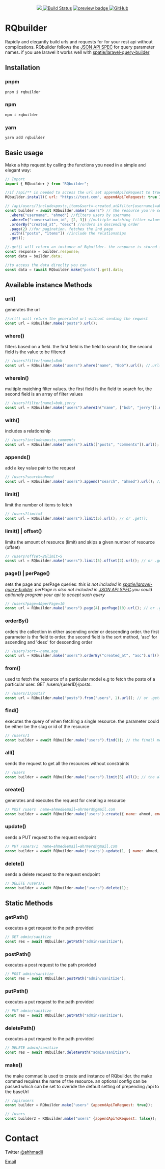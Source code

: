 <p align="center">
  <a href="https://app.codecov.io/gh/trikss/rqbuilder">
    <img src="https://codecov.io/gh/robsontenorio/vue-api-query/branch/master/graph/badge.svg" />
  </a>
    <a href="https://actions-badge.atrox.dev/trikss/rqbuilder/goto?ref=main"><img alt="Build Status" src="https://img.shields.io/endpoint.svg?url=https%3A%2F%2Factions-badge.atrox.dev%2Ftrikss%2Frqbuilder%2Fbadge%3Fref%3Dmain&style=flat" /></a>
  <a href="https://www.npmjs.com/package/rqbuilder">
  <img alt="preview badge" src="https://img.shields.io/npm/dw/rqbuilder">
  </a>
  <a href="https://github.com/trikss/rqbuilder/blob/master/LICENSE">
  <img alt="GitHub" src="https://img.shields.io/github/license/trikss/rqbuilder">
  </a>     
</p>

# RQbuilder

Rapidly and elegantly build urls and requests for for your rest api without complications. RQbuilder follows the [JSON API SPEC](https://jsonapi.org/format) for query parameter names. if you use laravel it works well with [spatie/laravel-query-builder](https://github.com/spatie/laravel-query-builder)

## Installation

### pnpm

```js
pnpm i rqbuilder
```

### npm

```js
npm i rqbuilder
```

### yarn

```js
yarn add rqbuilder
```

## Basic usage

Make a http request by calling the functions you need in a simple and elegant way:

```js
// Import
import { RQbuilder } from "RQbuilder";

//if /api/** is needed to access the url set appendApiToRequest to true
RQbuilder.install({ url: "https://test.com", appendApiToRequest: true });

// /api/users/?include=posts,items&sort=-created_at&filter[username]=ahmed&filter[conversation_id]=2,3&page=2&
const builder = await RQbuilder.make("users") // the resource you're selecting
  .where("username", "ahmed") //filters users by username
  .whereIn("conversation_id", [2, 3]) //multiple matching filter values
  .orderBy("created_at", "desc") //orders in descending order
  .page(2) //for pagination. fetches the 2nd page
  .with(["posts", "items"]) //include the relationships
  .get();

//.get() will return an instance of Rqbuilder. the response is stored in .response property. you can also access the response data with the .data property
const response = builder.response;
const data = builder.data;

//to access the data direclty you can
const data = (await RQbuilder.make("posts").get).data;
```

## Available instance Methods

### url()

generates the url

```js
//url() will return the generated url without sending the request
const url = RQbuilder.make("posts").url();
```

### where()

filters based on a field. the first field is the field to search for, the second field is the value to be filtered

```js
// /users?filter[name]=Bob
const url = RQbuilder.make("users").where("name", "Bob").url(); //.url() will return the generated url without sending the request, .get() will send the request;
```

### whereIn()

multiple matching filter values. the first field is the field to search for, the second field is an array of filter values

```js
// /users?filter[name]=bob,jerry
const url = RQbuilder.make("users").whereIn("name", ["bob", "jerry"]).url(); // or .get();
```

### with()

includes a relationship

```js
// /users?include=posts,comments
const url = RQbuilder.make("users").with(["posts", "comments"]).url(); // or .get();
```

### appends()

add a key value pair to the request

```js
// /users?search=ahmed
const url = RQbuilder.make("users").append("search", "ahmed").url(); // or .get();
```

### limit()

limit the number of items to fetch

```js
// /users?limit=5
const url = RQbuilder.make("users").limit(5).url(); // or .get();
```

### limit() | offset()

limits the amount of resource (limit) and skips a given number of resource (offset)

```js
// /users?offset=2&limit=5
const url = RQbuilder.make("users").limit(5).offset(2).url(); // or .get();
```

### page() | perPage()

sets the page and perPage queries: _this is not included in [spatie/laravel-query-builder](https://github.com/spatie/laravel-query-builder). perPage is also not included in [JSON API SPEC](https://jsonapi.org/format/).you could optionaly program your api to accept such query_

```js
// /users?page=4&perPage=10
const url = RQbuilder.make("users").page(4).perPage(10).url(); // or .get();
```

### orderBy()

orders the collection in either ascending order or descending order. the first parameter is the field to order. the second field is the sort method, 'asc' for ascending and 'desc' for descending order

```js
// /users?sort=-name,age
const url = RQbuilder.make("users").orderBy("created_at", "asc").url(); // or .get();
```

### from()

used to fetch the resource of a particular model e.g to fetch the posts of a particular user. GET /users/{userID}/posts.

```js
// /users/1/posts?
const url = RQbuilder.make("posts").from("users", 1).url(); // or .get();
```

### find()

executes the query of when fetching a single resource. the parameter could be either be the slug or id of the resource

```js
// /users/1
const builder = await RQbuilder.make("users").find(1); // the find() method executes a get request based on params provides
```

### all()

sends the request to get all the resources without constraints

```js
// /users
const builder = await RQbuilder.make("users").limit(5).all(); // the all() method executes a get request and ignores all queries. in the above example the limit query parameter will be ignored
```

### create()

generates and executes the request for creating a resource

```js
// POST /users  name=ahmed&email=ahrmerd@gmail.com
const builder = await RQbuilder.make('users').create({ name: ahmed, email: ahrmerd@gmail.com });
```

### update()

sends a PUT request to the request endpoint

```js
// PUT /users/1  name=ahmed&email=ahrmerd@gmail.com
const builder = await RQbuilder.make('users').update(1, { name: ahmed, email: ahrmerd@gmail.com });
```

### delete()

sends a delete request to the request endpoint

```js
// DELETE /users/1
const builder = await RQbuilder.make("users").delete(1);
```

## Static Methods

### getPath()

executes a get request to the path provided

```js
// GET admin/sanitize
const res = await RQbuilder.getPath("admin/sanitize");
```

### postPath()

executes a post request to the path provided

```js
// POST admin/sanitize
const res = await RQbuilder.postPath("admin/sanitize");
```

### putPath()

executes a put request to the path provided

```js
// PUT admin/sanitize
const res = await RQbuilder.putPath("admin/sanitize");
```

### deletePath()

executes a put request to the path provided

```js
// DELETE admin/sanitize
const res = await RQbuilder.deletePath("admin/sanitize");
```

### make()

the make commad is used to create and instance of RQbuilder. the make commad requires the name of the resource. an optional config can be passed which can be set to overide the default setting of prepending /api to the baseUrl

```js
// /api/users
const builder = RQbuilder.make("users" {appendApiToRequest: true});

// /users
const builder2 = RQbuilder.make("users" {appendApiToRequest: false});
```

# Contact

Twitter [@ahhmadii](https://twitter.com/ahhmadii)

[Email](mailto:ahmedmahmood208@gmail.com)
